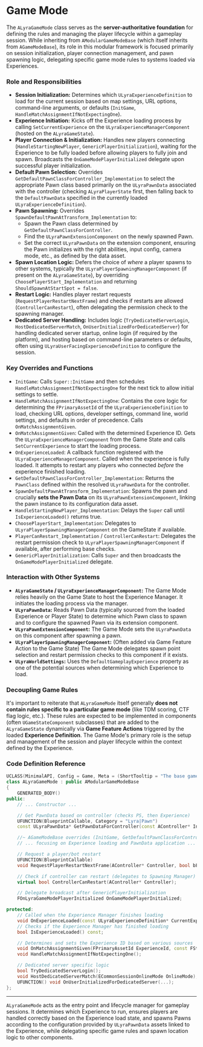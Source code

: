 # Game Mode

The `ALyraGameMode` class serves as the **server-authoritative foundation** for defining the rules and managing the player lifecycle within a gameplay session. While inheriting from `AModularGameModeBase` (which itself inherits from `AGameModeBase`), its role in this modular framework is focused primarily on session initialization, player connection management, and pawn spawning logic, delegating specific game mode rules to systems loaded via Experiences.

### Role and Responsibilities

* **Session Initialization:** Determines which `ULyraExperienceDefinition` to load for the current session based on map settings, URL options, command-line arguments, or defaults (`InitGame`, `HandleMatchAssignmentIfNotExpectingOne`).
* **Experience Initiation:** Kicks off the Experience loading process by calling `SetCurrentExperience` on the `ULyraExperienceManagerComponent` (hosted on the `ALyraGameState`).
* **Player Connection & Initialization:** Handles new players connecting (`HandleStartingNewPlayer`, `GenericPlayerInitialization`), waiting for the Experience to be fully loaded before allowing players to fully join and spawn. Broadcasts the `OnGameModePlayerInitialized` delegate upon successful player initialization.
* **Default Pawn Selection:** Overrides `GetDefaultPawnClassForController_Implementation` to select the appropriate Pawn class based primarily on the `ULyraPawnData` associated with the controller (checking `ALyraPlayerState` first, then falling back to the `DefaultPawnData` specified in the currently loaded `ULyraExperienceDefinition`).
* **Pawn Spawning:** Overrides `SpawnDefaultPawnAtTransform_Implementation` to:
  * Spawn the Pawn class determined by `GetDefaultPawnClassForController`.
  * Find the `ULyraPawnExtensionComponent` on the newly spawned Pawn.
  * Set the correct `ULyraPawnData` on the extension component, ensuring the Pawn initializes with the right abilities, input config, camera mode, etc., as defined by the data asset.
* **Spawn Location Logic:** Defers the choice of _where_ a player spawns to other systems, typically the `ULyraPlayerSpawningManagerComponent` (if present on the `ALyraGameState`), by overriding `ChoosePlayerStart_Implementation` and returning `ShouldSpawnAtStartSpot = false`.
* **Restart Logic:** Handles player restart requests (`RequestPlayerRestartNextFrame`) and checks if restarts are allowed (`ControllerCanRestart`), often delegating the permission check to the spawning manager.
* **Dedicated Server Handling:** Includes logic (`TryDedicatedServerLogin`, `HostDedicatedServerMatch`, `OnUserInitializedForDedicatedServer`) for handling dedicated server startup, online login (if required by the platform), and hosting based on command-line parameters or defaults, often using `ULyraUserFacingExperienceDefinition` to configure the session.

### Key Overrides and Functions

* `InitGame`: Calls `Super::InitGame` and then schedules `HandleMatchAssignmentIfNotExpectingOne` for the next tick to allow initial settings to settle.
* `HandleMatchAssignmentIfNotExpectingOne`: Contains the core logic for determining the `FPrimaryAssetId` of the `ULyraExperienceDefinition` to load, checking URL options, developer settings, command line, world settings, and defaults in order of precedence. Calls `OnMatchAssignmentGiven`.
* `OnMatchAssignmentGiven`: Called with the determined Experience ID. Gets the `ULyraExperienceManagerComponent` from the Game State and calls `SetCurrentExperience` to start the loading process.
* `OnExperienceLoaded`: A callback function registered with the `ULyraExperienceManagerComponent`. Called when the experience is fully loaded. It attempts to restart any players who connected _before_ the experience finished loading.
* `GetDefaultPawnClassForController_Implementation`: Returns the `PawnClass` defined within the resolved `ULyraPawnData` for the controller.
* `SpawnDefaultPawnAtTransform_Implementation`: Spawns the pawn and crucially **sets the Pawn Data** on its `ULyraPawnExtensionComponent`, linking the pawn instance to its configuration data asset.
* `HandleStartingNewPlayer_Implementation`: Delays the `Super` call until `IsExperienceLoaded()` returns true.
* `ChoosePlayerStart_Implementation`: Delegates to `ULyraPlayerSpawningManagerComponent` on the GameState if available.
* `PlayerCanRestart_Implementation` / `ControllerCanRestart`: Delegates the restart permission check to `ULyraPlayerSpawningManagerComponent` if available, after performing base checks.
* `GenericPlayerInitialization`: Calls `Super` and then broadcasts the `OnGameModePlayerInitialized` delegate.

### Interaction with Other Systems

* **`ALyraGameState` / `ULyraExperienceManagerComponent`:** The Game Mode relies heavily on the Game State to host the Experience Manager. It initiates the loading process via the manager.
* **`ULyraPawnData`:** Reads Pawn Data (typically sourced from the loaded Experience or Player State) to determine which Pawn class to spawn and to configure the spawned Pawn via its extension component.
* **`ULyraPawnExtensionComponent`:** The Game Mode sets the `ULyraPawnData` on this component after spawning a pawn.
* **`ULyraPlayerSpawningManagerComponent`:** (Often added via Game Feature Action to the Game State) The Game Mode delegates spawn point selection and restart permission checks to this component if it exists.
* **`ULyraWorldSettings`:** Uses the `DefaultGameplayExperience` property as one of the potential sources when determining which Experience to load.

### Decoupling Game Rules

It's important to reiterate that `ALyraGameMode` itself generally **does not contain rules specific to a particular game mode** (like TDM scoring, CTF flag logic, etc.). These rules are expected to be implemented in components (often `UGameStateComponent` subclasses) that are added to the `ALyraGameState` dynamically via **Game Feature Actions** triggered by the loaded **Experience Definition**. The Game Mode's primary role is the setup and management of the session and player lifecycle within the context defined by the Experience.

### Code Definition Reference

```cpp
UCLASS(MinimalAPI, Config = Game, Meta = (ShortTooltip = "The base game mode class used by this project."))
class ALyraGameMode : public AModularGameModeBase
{
	GENERATED_BODY()
public:
	// ... Constructor ...

	// Get PawnData based on controller (checks PS, then Experience)
	UFUNCTION(BlueprintCallable, Category = "Lyra|Pawn")
	const ULyraPawnData* GetPawnDataForController(const AController* InController) const;

	//~ AGameModeBase overrides (InitGame, GetDefaultPawnClassForController, SpawnDefaultPawnAtTransform, HandleStartingNewPlayer, ChoosePlayerStart, etc.) ...
	// ... focusing on Experience loading and PawnData application ...

	// Request a player/bot restart
	UFUNCTION(BlueprintCallable)
	void RequestPlayerRestartNextFrame(AController* Controller, bool bForceReset = false);

	// Check if controller can restart (delegates to Spawning Manager)
	virtual bool ControllerCanRestart(AController* Controller);

	// Delegate broadcast after GenericPlayerInitialization
	FOnLyraGameModePlayerInitialized OnGameModePlayerInitialized;

protected:
	// Called when the Experience Manager finishes loading
	void OnExperienceLoaded(const ULyraExperienceDefinition* CurrentExperience);
	// Checks if the Experience Manager has finished loading
	bool IsExperienceLoaded() const;

	// Determines and sets the Experience ID based on various sources
	void OnMatchAssignmentGiven(FPrimaryAssetId ExperienceId, const FString& ExperienceIdSource);
	void HandleMatchAssignmentIfNotExpectingOne();

	// Dedicated server specific logic
	bool TryDedicatedServerLogin();
	void HostDedicatedServerMatch(ECommonSessionOnlineMode OnlineMode);
	UFUNCTION() void OnUserInitializedForDedicatedServer(...);
};
```

***

`ALyraGameMode` acts as the entry point and lifecycle manager for gameplay sessions. It determines which Experience to run, ensures players are handled correctly based on the Experience load state, and spawns Pawns according to the configuration provided by `ULyraPawnData` assets linked to the Experience, while delegating specific game rules and spawn location logic to other components.
